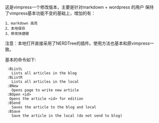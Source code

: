 这是vimpress一个修改版本，主要是针对markdown + wordpress 的用户
保持了vimpress基本功能不变的基础上，增加的有：
```
1、markdown 高亮
2、本地保存
3、修改快捷键
```
注意：本地打开直接采用了NERDTree的插件。使用方法也基本和原vimpress一致。

基本的命令如下:
```
 :BListL
   Lists all articles in the blog
 :BListR
   Lists all articles in the local
 :BNew
   Opens page to write new article
 :BOpen <id>
  Opens the article <id> for edition
 :BSend
   Saves the article to the blog and local
 :BSave
   Save the article in the local (do not send to blog)
```

